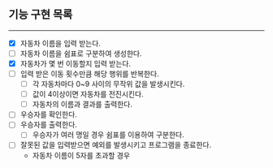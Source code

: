 ## 기능 구현 목록
***
- [x] 자동차 이름을 입력 받는다.
- [ ] 자동차 이름을 쉼표로 구분하여 생성한다.
- [x] 자동차가 몇 번 이동할지 입력 받는다.
- [ ] 입력 받은 이동 횟수만큼 해당 행위를 반복한다.
  - [ ] 각 자동차마다 0~9 사이의 무작위 값을 발생시킨다.
  - [ ] 값이 4이상이면 자동차를 전진시킨다.
  - [ ] 자동차의 이름과 결과를 출력한다.
- [ ] 우승자를 확인한다.
- [ ] 우승자를 출력한다.
  - [ ] 우승자가 여러 명일 경우 쉼표를 이용하여 구분한다. 
- [ ] 잘못된 값을 입력받으면 예외를 발생시키고 프로그램을 종료한다.
  - 자동차 이름이 5자를 초과할 경우
